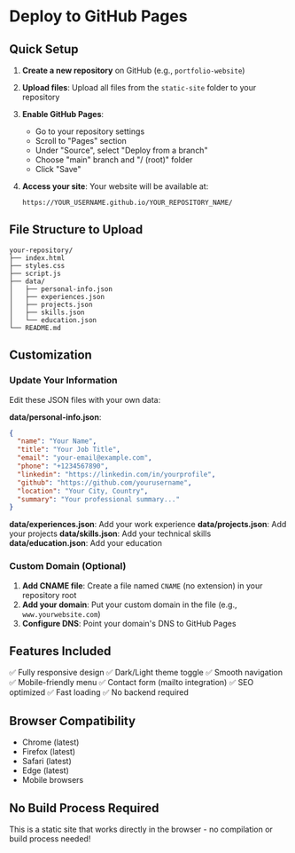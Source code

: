 # Deploy to GitHub Pages

## Quick Setup

1. **Create a new repository** on GitHub (e.g., `portfolio-website`)

2. **Upload files**: Upload all files from the `static-site` folder to your repository

3. **Enable GitHub Pages**:
   - Go to your repository settings
   - Scroll to "Pages" section
   - Under "Source", select "Deploy from a branch"
   - Choose "main" branch and "/ (root)" folder
   - Click "Save"

4. **Access your site**: Your website will be available at:
   ```
   https://YOUR_USERNAME.github.io/YOUR_REPOSITORY_NAME/
   ```

## File Structure to Upload

```
your-repository/
├── index.html
├── styles.css
├── script.js
├── data/
│   ├── personal-info.json
│   ├── experiences.json
│   ├── projects.json
│   ├── skills.json
│   └── education.json
└── README.md
```

## Customization

### Update Your Information

Edit these JSON files with your own data:

**data/personal-info.json**:
```json
{
  "name": "Your Name",
  "title": "Your Job Title",
  "email": "your-email@example.com",
  "phone": "+1234567890",
  "linkedin": "https://linkedin.com/in/yourprofile",
  "github": "https://github.com/yourusername",
  "location": "Your City, Country",
  "summary": "Your professional summary..."
}
```

**data/experiences.json**: Add your work experience
**data/projects.json**: Add your projects
**data/skills.json**: Add your technical skills
**data/education.json**: Add your education

### Custom Domain (Optional)

1. **Add CNAME file**: Create a file named `CNAME` (no extension) in your repository root
2. **Add your domain**: Put your custom domain in the file (e.g., `www.yourwebsite.com`)
3. **Configure DNS**: Point your domain's DNS to GitHub Pages

## Features Included

✅ Fully responsive design
✅ Dark/Light theme toggle
✅ Smooth navigation
✅ Mobile-friendly menu
✅ Contact form (mailto integration)
✅ SEO optimized
✅ Fast loading
✅ No backend required

## Browser Compatibility

- Chrome (latest)
- Firefox (latest)
- Safari (latest)
- Edge (latest)
- Mobile browsers

## No Build Process Required

This is a static site that works directly in the browser - no compilation or build process needed!